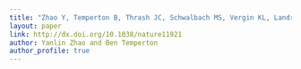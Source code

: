 ```yaml
---
title: "Zhao Y, Temperton B, Thrash JC, Schwalbach MS, Vergin KL, Landry ZC, Ellisman M, Deerinck T, Sullivan MB, Giovannoni SJ. 2013. Abundant SAR11 viruses in the ocean. Nature 494:357–360."
layout: paper
link: http://dx.doi.org/10.1038/nature11921
author: Yanlin Zhao and Ben Temperton
author_profile: true
---
```

